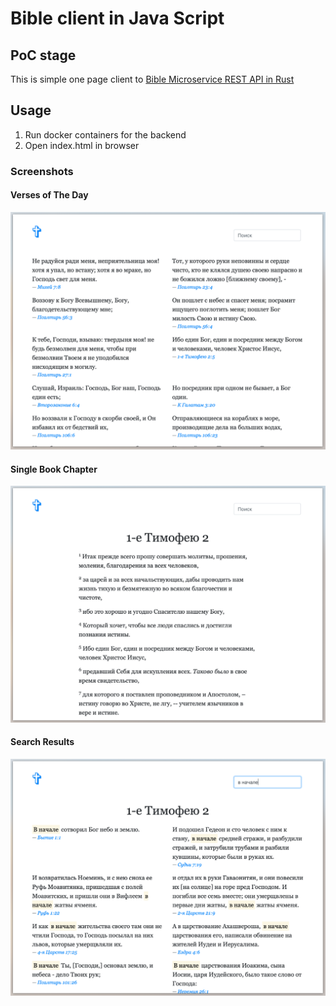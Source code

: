 # Bible client in Java Script
## PoC stage

This is simple one page client to [Bible Microservice REST API in Rust](https://github.com/avdyushin/bible-search-rs)

## Usage

1. Run docker containers for the backend
2. Open index.html in browser

### Screenshots

#### Verses of The Day
![Verses of The Day](img/vod.png)

#### Single Book Chapter
![Single Chapter](img/chapter.png)

#### Search Results
![Search](img/search.png)

